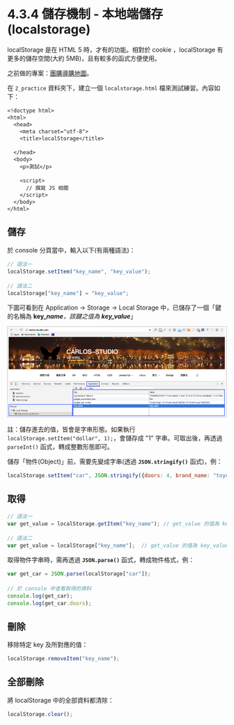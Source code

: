 # 4.3.4 儲存機制 - 本地端儲存\(localstorage\)

localStorage 是在 HTML 5 時，才有的功能。相對於 cookie ，localStorage 有更多的儲存空間\(大約 5MB\)，且有較多的函式方便使用。

之前做的專案：[團購導購地圖](http://notes.carlos-studio.com/55555map/map.php)。

在 `2_practice` 資料夾下，建立一個 `localstorage.html` 檔來測試練習。內容如下：

```markup
<!doctype html>
<html>
  <head>
    <meta charset="utf-8">
    <title>localStorage</title>

  </head>
  <body>
    <p>測試</p>

    <script>
      // 撰寫 JS 相關
    </script>
  </body>
</html>

```

## 儲存

於 console 分頁當中，輸入以下\(有兩種語法\)：

```javascript
// 語法一
localStorage.setItem("key_name", "key_value");

// 語法二
localStorage["key_name"] = "key_value";
```

下圖可看到在 Application → Storage → Local Storage 中，已儲存了一個「鍵的名稱為 **key\_**_**name**，該鍵之值為 **key\_value**_」

![](../../.gitbook/assets/localstorage_1.png)

註：儲存進去的值，皆會是字串形態。如果執行 `localStorage.setItem("dollar", 1);`，會儲存成 "1" 字串。可取出後，再透過 `parseInt()` 函式，轉成整數形態即可。

儲存「物件\(Object\)」前，需要先變成字串\(透過 **`JSON.stringify()`** 函式\)，例：

```javascript
localStorage.setItem("car", JSON.stringify({doors: 4, brand_name: "toyota"}));
```

## 取得

```javascript
// 語法一
var get_value = localStorage.getItem("key_name"); // get_value 的值為 key_value

// 語法二
var get_value = localStorage["key_name"];  // get_value 的值為 key_value
```

取得物件字串時，需再透過 **`JSON.parse()`** 函式，轉成物件格式，例：

```javascript
var get_car = JSON.parse(localStorage["car"]);

// 於 console 中查看取得的資料
console.log(get_car);
console.log(get_car.doors);
```

## 刪除

移除特定 key 及所對應的值：

```javascript
localStorage.removeItem("key_name");
```

## 全部刪除

將 localStorage 中的全部資料都清除：

```javascript
localStorage.clear();
```

